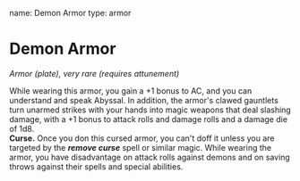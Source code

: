 name: Demon Armor
type: armor

# Demon Armor 
_Armor (plate), very rare (requires attunement)_ 

While wearing this armor, you gain a +1 bonus to AC, and you can understand and speak Abyssal. In addition, the armor's clawed gauntlets turn unarmed strikes with your hands into magic weapons that deal slashing damage, with a +1 bonus to attack rolls and damage rolls and a damage die of 1d8.    
**Curse.** Once you don this cursed armor, you can't doff it unless you are targeted by the **_remove curse_** spell or similar magic. While wearing the armor, you have disadvantage on attack rolls against demons and on saving throws against their spells and special abilities. 